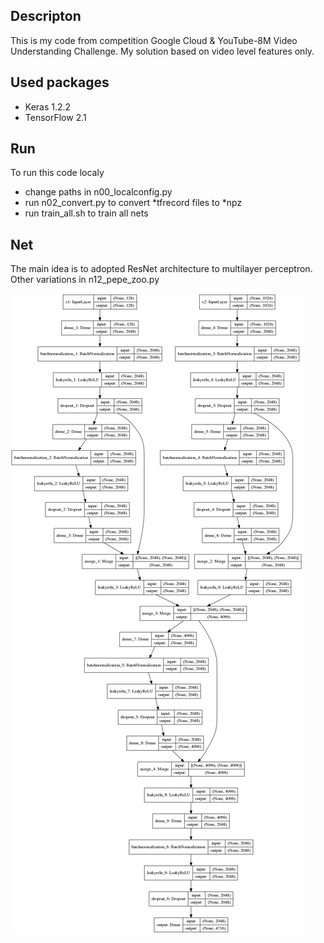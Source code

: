 ## Descripton
This is my code from competition Google Cloud & YouTube-8M Video Understanding Challenge. My solution based on video level features only.

## Used packages
* Keras 1.2.2
* TensorFlow 2.1

## Run
To run this code localy
* change paths in n00_localconfig.py
* run n02_convert.py to convert *tfrecord files to *npz
* run train_all.sh to train all nets

## Net
The main idea is to adopted ResNet architecture to multilayer perceptron. Other variations in n12_pepe_zoo.py

![alt text](./misc/model.png)